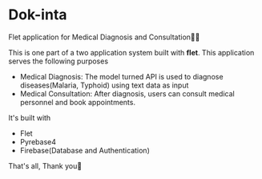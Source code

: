 # Dok-inta
Flet application for Medical Diagnosis and Consultation🧑‍🔬

This is one part of a two application system built with **flet**. 
This application serves the following purposes 

* Medical Diagnosis: The model turned API is used to diagnose diseases(Malaria, Typhoid) using text data as input
* Medical Consultation: After diagnosis, users can consult medical personnel and book appointments. 

It's built with 
* Flet 
* Pyrebase4 
* Firebase(Database and Authentication)

That's all, Thank you👋
